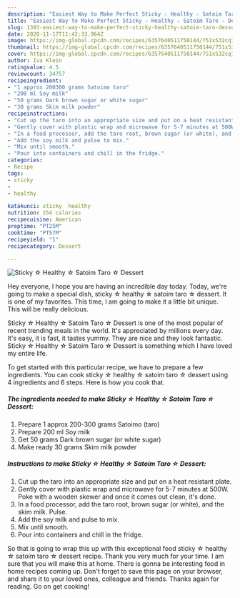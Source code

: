 ```yaml
---
description: "Easiest Way to Make Perfect Sticky ☆ Healthy ☆ Satoim Taro ☆ Dessert"
title: "Easiest Way to Make Perfect Sticky ☆ Healthy ☆ Satoim Taro ☆ Dessert"
slug: 1393-easiest-way-to-make-perfect-sticky-healthy-satoim-taro-dessert
date: 2020-11-17T11:42:33.964Z
image: https://img-global.cpcdn.com/recipes/6357640511750144/751x532cq70/sticky-☆-healthy-☆-satoim-taro-☆-dessert-recipe-main-photo.jpg
thumbnail: https://img-global.cpcdn.com/recipes/6357640511750144/751x532cq70/sticky-☆-healthy-☆-satoim-taro-☆-dessert-recipe-main-photo.jpg
cover: https://img-global.cpcdn.com/recipes/6357640511750144/751x532cq70/sticky-☆-healthy-☆-satoim-taro-☆-dessert-recipe-main-photo.jpg
author: Iva Klein
ratingvalue: 4.5
reviewcount: 34757
recipeingredient:
- "1 approx 200300 grams Satoimo taro"
- "200 ml Soy milk"
- "50 grams Dark brown sugar or white sugar"
- "30 grams Skim milk powder"
recipeinstructions:
- "Cut up the taro into an appropriate size and put on a heat resistant plate."
- "Gently cover with plastic wrap and microwave for 5-7 minutes at 500W. Poke with a wooden skewer and once it comes out clean, it&#39;s done."
- "In a food processor, add the taro root, brown sugar (or white), and the skim milk. Pulse."
- "Add the soy milk and pulse to mix."
- "Mix until smooth."
- "Pour into containers and chill in the fridge."
categories:
- Recipe
tags:
- sticky
- 
- healthy

katakunci: sticky  healthy 
nutrition: 254 calories
recipecuisine: American
preptime: "PT25M"
cooktime: "PT57M"
recipeyield: "1"
recipecategory: Dessert

---
```



![Sticky ☆ Healthy ☆ Satoim Taro ☆ Dessert](https://img-global.cpcdn.com/recipes/6357640511750144/751x532cq70/sticky-☆-healthy-☆-satoim-taro-☆-dessert-recipe-main-photo.jpg)

Hey everyone, I hope you are having an incredible day today. Today, we're going to make a special dish, sticky ☆ healthy ☆ satoim taro ☆ dessert. It is one of my favorites. This time, I am going to make it a little bit unique. This will be really delicious.

Sticky ☆ Healthy ☆ Satoim Taro ☆ Dessert is one of the most popular of recent trending meals in the world. It's appreciated by millions every day. It's easy, it is fast, it tastes yummy. They are nice and they look fantastic. Sticky ☆ Healthy ☆ Satoim Taro ☆ Dessert is something which I have loved my entire life.




To get started with this particular recipe, we have to prepare a few ingredients. You can cook sticky ☆ healthy ☆ satoim taro ☆ dessert using 4 ingredients and 6 steps. Here is how you cook that.

<!--inarticleads1-->

##### The ingredients needed to make Sticky ☆ Healthy ☆ Satoim Taro ☆ Dessert:

1. Prepare 1 approx 200-300 grams Satoimo (taro)
1. Prepare 200 ml Soy milk
1. Get 50 grams Dark brown sugar (or white sugar)
1. Make ready 30 grams Skim milk powder




<!--inarticleads2-->

##### Instructions to make Sticky ☆ Healthy ☆ Satoim Taro ☆ Dessert:

1. Cut up the taro into an appropriate size and put on a heat resistant plate.
1. Gently cover with plastic wrap and microwave for 5-7 minutes at 500W. Poke with a wooden skewer and once it comes out clean, it&#39;s done.
1. In a food processor, add the taro root, brown sugar (or white), and the skim milk. Pulse.
1. Add the soy milk and pulse to mix.
1. Mix until smooth.
1. Pour into containers and chill in the fridge.




So that is going to wrap this up with this exceptional food sticky ☆ healthy ☆ satoim taro ☆ dessert recipe. Thank you very much for your time. I am sure that you will make this at home. There is gonna be interesting food in home recipes coming up. Don't forget to save this page on your browser, and share it to your loved ones, colleague and friends. Thanks again for reading. Go on get cooking!
